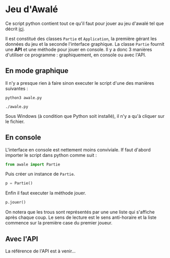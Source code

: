 # Jeu d'Awalé
Ce script python contient tout ce qu'il faut pour jouer au jeu d'awalé tel que décrit [ici](https://fr.wikipedia.org/wiki/Awalé).

Il est constitué des classes `Partie` et `Application`, la première gérant les données du jeu et la seconde l'interface  graphique. La classe `Partie` fournit une **API** et une méthode pour jouer en console. Il y a donc 3 manières d'utiliser ce programme : graphiquement, en console ou avec l'API.

## En mode graphique

Il n'y a presque rien à faire sinon executer le script d'une des manières suivantes :

```shell
python3 awale.py
```

```````
./awale.py
```````

Sous Windows (à condition que Python soit installé), il n'y a qu'à cliquer sur le fichier.

## En console

L'interface en console est nettement moins conviviale. If faut d'abord importer le script dans python comme suit :

``````python
from awale import Partie
``````

Puis créer un instance  de `Partie`.

``````python
p = Partie()
``````

Enfin il faut executer la méthode jouer.

``````python
p.jouer()
``````

On notera que les trous sont représentés par une une liste qui s'affiche après chaque coup. Le sens de lecture est le sens anti-horaire et la liste commence sur la première case du premier joueur.

## Avec l'API

La référence de l'API est à venir...